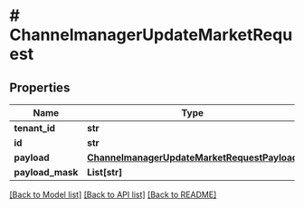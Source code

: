 # # ChannelmanagerUpdateMarketRequest


## Properties 


Name | Type | Description | Notes
------------ | ------------- | ------------- | -------------
**tenant_id**| **str** |   | [optional]
**id**| **str** |   | [optional]
**payload**| [**ChannelmanagerUpdateMarketRequestPayload**](ChannelmanagerUpdateMarketRequestPayload.md) |   | [optional]
**payload_mask**| **List[str]** |   | [optional]


[[Back to Model list]](../../README.md#models) [[Back to API list]](../../README.md#endpoints) [[Back to README]](../../README.md)

